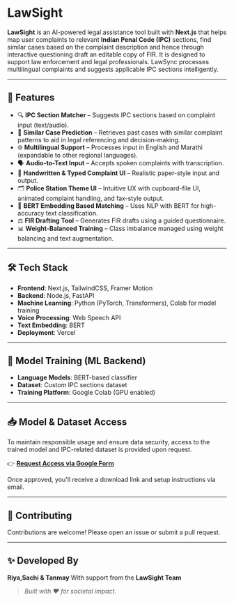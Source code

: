 # LawSight

**LawSight** is an AI-powered legal assistance tool built with **Next.js** that helps map user complaints to relevant **Indian Penal Code (IPC)** sections, find similar cases based on the complaint description and hence through interactive questioning draft an editable copy of FIR. It is designed to support law enforcement and legal professionals. LawSync processes multilingual complaints and suggests applicable IPC sections intelligently.

---

## 🚀 Features

- 🔍 **IPC Section Matcher** – Suggests IPC sections based on complaint input (text/audio).
- 🧾 **Similar Case Prediction** – Retrieves past cases with similar complaint patterns to aid in legal referencing and decision-making.
- 🌐 **Multilingual Support** – Processes input in English and Marathi (expandable to other regional languages).
- 🗣️ **Audio-to-Text Input** – Accepts spoken complaints with transcription.
- 📄 **Handwritten & Typed Complaint UI** – Realistic paper-style input and output.
- 🗂️ **Police Station Theme UI** – Intuitive UX with cupboard-file UI, animated complaint handling, and fax-style output.
- 🧠 **BERT Embedding Based Matching** – Uses NLP with BERT for high-accuracy text classification.
- ⚖️ **FIR Drafting Tool** – Generates FIR drafts using a guided questionnaire.
- 📊 **Weight-Balanced Training** – Class imbalance managed using weight balancing and text augmentation.

---

## 🛠️ Tech Stack

- **Frontend**: Next.js, TailwindCSS, Framer Motion
- **Backend**: Node.js, FastAPI
- **Machine Learning**: Python (PyTorch, Transformers), Colab for model training
- **Voice Processing**: Web Speech API 
- **Text Embedding**: BERT 
- **Deployment**: Vercel 

---

## 🧠 Model Training (ML Backend)

- **Language Models**: BERT-based classifier
- **Dataset**: Custom IPC sections dataset
- **Training Platform**: Google Colab (GPU enabled)

---

## 📥 Model & Dataset Access

To maintain responsible usage and ensure data security, access to the trained model and IPC-related dataset is provided upon request.

👉 **[Request Access via Google Form](https://forms.gle/ycqaonVeb89ZLfG68)**

Once approved, you'll receive a download link and setup instructions via email.

---

## 🤝 Contributing
Contributions are welcome! Please open an issue or submit a pull request.

---

## ✨ Developed By

**Riya,Sachi & Tanmay** 
With support from the **LawSight Team**

> _Built with ❤️ for societal impact._

